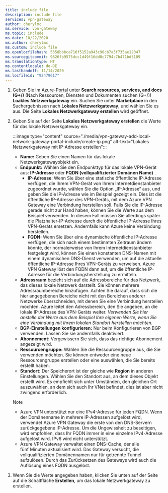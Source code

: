 ```yaml
---
title: include file
description: include file
services: vpn-gateway
author: cherylmc
ms.service: vpn-gateway
ms.topic: include
ms.date: 10/22/2020
ms.author: cherylmc
ms.custom: include file
ms.openlocfilehash: 5358bbbca716f5152a943c90cb7a5f735ae12047
ms.sourcegitcommit: 9826fb9575dcc1d49f16dd8c7794c7b471bd3109
ms.translationtype: HT
ms.contentlocale: de-DE
ms.lasthandoff: 11/14/2020
ms.locfileid: "92479617"
---
```

1. Geben Sie im [Azure-Portal](https://portal.azure.com) unter **Search resources, services, and docs (G+/)** (Nach Ressourcen, Diensten und Dokumenten suchen (G+/)) **Loakles Netzwerkgateway** ein. Suchen Sie unter **Marketplace** in den Suchergebnissen nach **Lokales Netzwerkgateway**, und wählen Sie es aus. Die Seite **Lokales Netzwerkgateway erstellen** wird geöffnet.
1. Geben Sie auf der Seite **Lokales Netzwerkgateway erstellen** die Werte für das lokale Netzwerkgateway ein.

   :::image type="content" source="./media/vpn-gateway-add-local-network-gateway-portal-include/create-ip.png" alt-text="Lokales Netzwerkgateway mit IP-Adresse erstellen":::

   * **Name:** Geben Sie einen Namen für das lokale Netzwerkgatewayobjekt ein.
   * **Endpunkt:** Wählen Sie den Endpunkttyp für das lokale VPN-Gerät aus: **IP-Adresse** oder **FQDN (vollqualifizierter Domänen Name)** .
      * **IP-Adresse**: Wenn Sie über eine statische öffentliche IP-Adresse verfügen, die Ihrem VPN-Gerät von Ihrem Internetdienstanbieter zugeordnet wurde, wählen Sie die Option „IP-Adresse“ aus, und geben Sie die IP-Adresse wie im Beispiel gezeigt ein. Dies ist die öffentliche IP-Adresse des VPN-Geräts, mit dem Azure VPN Gateway eine Verbindung herstellen soll. Falls Sie die IP-Adresse gerade nicht zur Hand haben, können Sie die Werte aus dem Beispiel verwenden. In diesem Fall müssen Sie allerdings später die Platzhalter-IP-Adresse durch die öffentliche IP-Adresse Ihres VPN-Geräts ersetzen. Andernfalls kann Azure keine Verbindung herstellen.
      * **FQDN:** Wenn Sie über eine dynamische öffentliche IP-Adresse verfügen, die sich nach einem bestimmten Zeitraum ändern könnte, der normalerweise von Ihrem Internetdienstanbieter festgelegt wird, können Sie einen konstanten DNS-Namen mit einem dynamischen DNS-Dienst verwenden, um auf die aktuelle öffentliche IP-Adresse Ihres VPN-Geräts zu verweisen. Azure VPN Gateway löst den FQDN dann auf, um die öffentliche IP-Adresse für die Verbindungsherstellung zu ermitteln. 
   * **Adressraum** bezieht sich auf die Adressbereiche für das Netzwerk, das dieses lokale Netzwerk darstellt. Sie können mehrere Adressraumbereiche hinzufügen. Achten Sie darauf, dass sich die hier angegebenen Bereiche nicht mit den Bereichen anderer Netzwerke überschneiden, mit denen Sie eine Verbindung herstellen möchten. Azure leitet den Adressbereich, den Sie angeben, an die lokale IP-Adresse des VPN-Geräts weiter. *Verwenden Sie hier anstelle der Werte aus dem Beispiel Ihre eigenen Werte, wenn Sie eine Verbindung mit Ihrem lokalen Standort herstellen möchten.*
   * **BGP-Einstellungen konfigurieren:** Nur beim Konfigurieren von BGP verwenden. Lassen Sie sie andernfalls deaktiviert.
   * **Abonnement:** Vergewissern Sie sich, dass das richtige Abonnement angezeigt wird.
   * **Ressourcengruppe:** Wählen Sie die Ressourcengruppe aus, die Sie verwenden möchten. Sie können entweder eine neue Ressourcengruppe erstellen oder eine auswählen, die Sie bereits erstellt haben.
   * **Standort:** Der Speicherort ist der gleiche wie **Region** in anderen Einstellungen. Wählen Sie den Standort aus, an dem dieses Objekt erstellt wird. Es empfiehlt sich unter Umständen, den gleichen Ort auszuwählen, an dem sich auch Ihr VNet befindet, dies ist aber nicht zwingend erforderlich.

   > [!NOTE]
   >
   > * Azure VPN unterstützt nur eine IPv4-Adresse für jeden FQDN. Wenn der Domänenname in mehrere IP-Adressen aufgelöst wird, verwendet Azure VPN Gateway die erste von den DNS-Servern zurückgegebene IP-Adresse. Um die Ungewissheit zu beseitigen, wird empfohlen, dass Ihr FQDN immer in eine einzelne IPv4-Adresse aufgelöst wird. IPv6 wird nicht unterstützt.
   > * Azure VPN Gateway verwaltet einen DNS-Cache, der alle fünf Minuten aktualisiert wird. Das Gateway versucht, die vollqualifizierten Domänennamen nur für getrennte Tunnel aufzulösen. Durch das Zurücksetzen des Gateways wird auch die Auflösung eines FQDN ausgelöst.
   >

1. Wenn Sie die Werte angegeben haben, klicken Sie unten auf der Seite auf die Schaltfläche **Erstellen**, um das lokale Netzwerkgateway zu erstellen.
